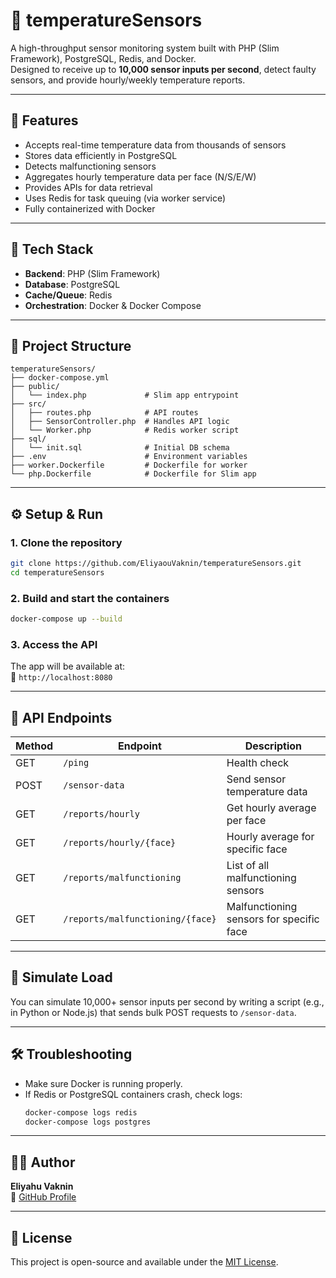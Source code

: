 # 📡 temperatureSensors

A high-throughput sensor monitoring system built with PHP (Slim Framework), PostgreSQL, Redis, and Docker.  
Designed to receive up to **10,000 sensor inputs per second**, detect faulty sensors, and provide hourly/weekly temperature reports.

---

## 🚀 Features

- Accepts real-time temperature data from thousands of sensors
- Stores data efficiently in PostgreSQL
- Detects malfunctioning sensors
- Aggregates hourly temperature data per face (N/S/E/W)
- Provides APIs for data retrieval
- Uses Redis for task queuing (via worker service)
- Fully containerized with Docker

---

## 🧱 Tech Stack

- **Backend**: PHP (Slim Framework)
- **Database**: PostgreSQL
- **Cache/Queue**: Redis
- **Orchestration**: Docker & Docker Compose

---

## 📂 Project Structure

```
temperatureSensors/
├── docker-compose.yml
├── public/
│   └── index.php             # Slim app entrypoint
├── src/
│   ├── routes.php            # API routes
│   ├── SensorController.php  # Handles API logic
│   └── Worker.php            # Redis worker script
├── sql/
│   └── init.sql              # Initial DB schema
├── .env                      # Environment variables
├── worker.Dockerfile         # Dockerfile for worker
└── php.Dockerfile            # Dockerfile for Slim app
```

---

## ⚙️ Setup & Run

### 1. Clone the repository
```bash
git clone https://github.com/EliyaouVaknin/temperatureSensors.git
cd temperatureSensors
```

### 2. Build and start the containers
```bash
docker-compose up --build
```

### 3. Access the API
The app will be available at:  
📍 `http://localhost:8080`

---

## 📡 API Endpoints

| Method | Endpoint                          | Description                               |
|--------|-----------------------------------|-------------------------------------------|
| GET    | `/ping`                           | Health check                              |
| POST   | `/sensor-data`                    | Send sensor temperature data              |
| GET    | `/reports/hourly`                 | Get hourly average per face               |
| GET    | `/reports/hourly/{face}`          | Hourly average for specific face          |
| GET    | `/reports/malfunctioning`         | List of all malfunctioning sensors        |
| GET    | `/reports/malfunctioning/{face}`  | Malfunctioning sensors for specific face  |

---

## 🧪 Simulate Load

You can simulate 10,000+ sensor inputs per second by writing a script (e.g., in Python or Node.js) that sends bulk POST requests to `/sensor-data`.

---

## 🛠 Troubleshooting

- Make sure Docker is running properly.
- If Redis or PostgreSQL containers crash, check logs:
  ```bash
  docker-compose logs redis
  docker-compose logs postgres
  ```

---

## 👨‍💻 Author

**Eliyahu Vaknin**  
🔗 [GitHub Profile](https://github.com/EliyaouVaknin)

---

## 📜 License

This project is open-source and available under the [MIT License](LICENSE).
